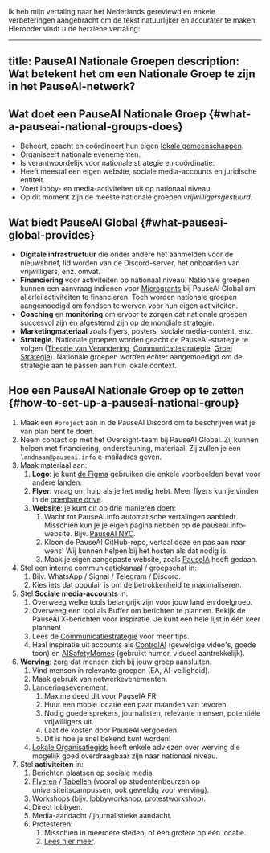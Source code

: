 Ik heb mijn vertaling naar het Nederlands gereviewd en enkele verbeteringen aangebracht om de tekst natuurlijker en accurater te maken. Hieronder vindt u de herziene vertaling:

---
title: PauseAI Nationale Groepen
description: Wat betekent het om een Nationale Groep te zijn in het PauseAI-netwerk?
---
<!-- end of frontmatter metadata, dashes above need to stay -->
<script context="module">
  import NationalGroupsList from '$lib/components/NationalGroupsList.svelte';
</script>

<NationalGroupsList />

## Wat doet een PauseAI Nationale Groep {#what-a-pauseai-national-groups-does}

- Beheert, coacht en coördineert hun eigen [lokale gemeenschappen](/communities).
- Organiseert nationale evenementen.
- Is verantwoordelijk voor nationale strategie en coördinatie.
- Heeft meestal een eigen website, sociale media-accounts en juridische entiteit.
- Voert lobby- en media-activiteiten uit op nationaal niveau.
- Op dit moment zijn de meeste nationale groepen _vrijwilligersgestuurd_.

## Wat biedt PauseAI Global {#what-pauseai-global-provides}

- **Digitale infrastructuur** die onder andere het aanmelden voor de nieuwsbrief, lid worden van de Discord-server, het onboarden van vrijwilligers, enz. omvat.
- **Financiering** voor activiteiten op nationaal niveau. Nationale groepen kunnen een aanvraag indienen voor [Microgrants](/microgrants) bij PauseAI Global om allerlei activiteiten te financieren. Toch worden nationale groepen aangemoedigd om fondsen te werven voor hun eigen activiteiten.
- **Coaching** en **monitoring** om ervoor te zorgen dat nationale groepen succesvol zijn en afgestemd zijn op de mondiale strategie.
- **Marketingmateriaal** zoals flyers, posters, sociale media-content, enz.
- **Strategie**. Nationale groepen worden geacht de PauseAI-strategie te volgen ([Theorie van Verandering](/theory-of-change), [Communicatiestrategie](/communication-strategy), [Groei Strategie](/growth-strategy)). Nationale groepen worden echter aangemoedigd om de strategie aan te passen aan hun lokale context.

## Hoe een PauseAI Nationale Groep op te zetten {#how-to-set-up-a-pauseai-national-group}

1.  Maak een `#project` aan in de PauseAI Discord om te beschrijven wat je van plan bent te doen.
2.  Neem contact op met het Oversight-team bij PauseAI Global. Zij kunnen helpen met financiering, ondersteuning, materiaal. Zij zullen je een `landnaam@pauseai.info` e-mailadres geven.
3.  Maak materiaal aan:
    1.  **Logo**: je kunt [de Figma](https://www.figma.com/design/iQ4PHQTi1vAVmT9Lckazqt/PauseAI-designs---editable) gebruiken die enkele voorbeelden bevat voor andere landen.
    1.  **Flyer**: vraag om hulp als je het nodig hebt. Meer flyers kun je vinden in de [openbare drive](https://drive.google.com/drive/u/1/folders/1bQ_MZ8giK-Mee4ABkO0BgcFInaXruNpa).
    1.  **Website**: je kunt dit op drie manieren doen:
        1.  Wacht tot PauseAI.info automatische vertalingen aanbiedt. Misschien kun je je eigen pagina hebben op de pauseai.info-website. Bijv. [PauseAI NYC](/nyc-action).
        2.  Kloon de PauseAI GitHub-repo, vertaal deze en pas aan naar wens! Wij kunnen helpen bij het hosten als dat nodig is.
        3.  Maak je eigen aangepaste website, zoals [PauseIA](https://pauseia.fr/) heeft gedaan.
4.  Stel een interne communicatiekanaal / groepschat in:
    1.  Bijv. WhatsApp / Signal / Telegram / Discord.
    2.  Kies iets dat populair is om de betrokkenheid te maximaliseren.
5.  Stel **Sociale media-accounts** in:
    1.  Overweeg welke tools belangrijk zijn voor jouw land en doelgroep.
    2.  Overweeg een tool als Buffer om berichten te plannen. Bekijk de PauseAI X-berichten voor inspiratie. Je kunt een hele lijst in één keer plannen!
    3.  Lees de [Communicatiestrategie](/communication-strategy) voor meer tips.
    4.  Haal inspiratie uit accounts als [ControlAI](https://x.com/ai_ctrl/) (geweldige video's, goede toon) en [AISafetyMemes](https://x.com/AISafetyMemes) (gebruikt humor, visueel aantrekkelijk).
6.  **Werving**: zorg dat mensen zich bij jouw groep aansluiten.
    1.  Vind mensen in relevante groepen (EA, AI-veiligheid).
    2.  Maak gebruik van netwerkevenementen.
    3.  Lanceringsevenement:
        1.  Maxime deed dit voor PauseIA FR.
        2.  Huur een mooie locatie een paar maanden van tevoren.
        3.  Nodig goede sprekers, journalisten, relevante mensen, potentiële vrijwilligers uit.
        4.  Laat de kosten door PauseAI vergoeden.
        5.  Dit is hoe je snel bekend kunt worden!
    4.  [Lokale Organisatiegids](/local-organizing) heeft enkele adviezen over werving die mogelijk goed overdraagbaar zijn naar nationaal niveau.
7.  Stel **activiteiten** in:
    1.  Berichten plaatsen op sociale media.
    2.  [Flyeren](/flyering) / [Tabellen](/tabling) (vooral op studentenbeurzen op universiteitscampussen, ook geweldig voor werving).
    3.  Workshops (bijv. lobbyworkshop, protestworkshop).
    4.  Direct lobbyen.
    5.  Media-aandacht / journalistieke aandacht.
    6.  Protesteren:
        1.  Misschien in meerdere steden, of één grotere op één locatie.
        2.  [Lees hier meer](/organizing-a-protest).